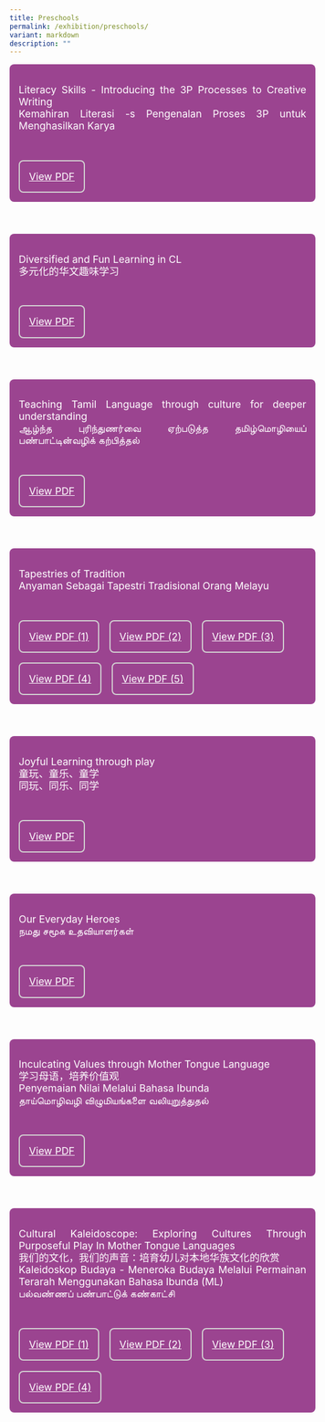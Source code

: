 ```yaml
---
title: Preschools
permalink: /exhibition/preschools/
variant: markdown
description: ""
---
```

<style>
.entry-title{
  font-size: 2.25rem;
  font-weight: 700;
  margin-bottom: 2rem;
  text-align: center;
}
.entry-content p{
  text-align: justify;
}

.entry-title.supported-by{
  margin-bottom: 0;
  margin-top: 3rem;
}

.entry-content .buttons-container{
  align-items: center;
  column-gap: 1rem;
  display: flex;
  flex-wrap: wrap;
  justify-content: center;
}
.entry-content .buttons-container .btn-link{
  background-color: #7431e8;
  border-radius: 0.4rem;
  color: #fff;
  font-size: 1.5rem;
  margin-bottom: 1rem;
  padding: 15px 20px;
  text-align: center;
  text-decoration: none;
  width: 15rem;
}
.entry-content .buttons-container .btn-link:hover{
  background-color: lightgrey;
}

.entry-content.sharing-sessions{
  align-items: center;
  display: flex;
  flex-direction: column;
  row-gap: 1.5rem;
}
.entry-content.sharing-sessions .session-item{
  align-items: flex-start;
  background-color:#d84178;
  border-radius: 0.5rem;
  color: #ffffff;
  row-gap: 2rem;
  display: flex;
  font-size: 1.1rem;
  flex-direction: column;
  line-height: 1.2;
  justify-content: space-between;
  margin-bottom: 2rem;
  padding: 1rem;
  width: 100%;
}
.entry-content.sharing-sessions .session-item .lower-wrapper{
  display: flex;
  flex-direction: column;
  row-gap: 2rem;
  width: 100%;
}
.entry-content.sharing-sessions .session-item .session-link-container{
  column-gap: 1em;
  display: flex;
  flex-wrap: wrap;
  row-gap: 1em;
}
.entry-content.sharing-sessions .session-item .session-link{
  border: 2px solid lightgrey;
  border-radius: 0.5rem;
  padding: 1rem;
  text-align: center;
}
.entry-content.sharing-sessions .session-item .session-link a{
  color: #ffffff;
}

.entry-content.sharing-sessions.malay-sessions .session-item{
  background-color: #a3c864;
}

.entry-content.sharing-sessions.tamil-sessions .session-item,
.entry-content.sharing-sessions.preschools-exhibitors .session-item{
  background-color: #9b4490;
}

.entry-content.sharing-sessions.english-sessions .session-item{
  background-color: #fa0;
}

.entry-content.sharing-sessions.primary-secondary-exhibitors .session-item{
  background-color: #a3c864;
}

.entry-content.sharing-sessions .session-item .session-link:hover{
  background-color: lightgrey;
}

.entry-content.sharing-session-item{
  font-size: 1.2rem;
}
.entry-content.sharing-session-item .sharing-sessions-nav{
  align-items: center;
  column-gap: 1rem;
  display: flex;
  flex-wrap: wrap;
  justify-content: space-between;
  padding-bottom: 1rem;
}
.entry-content.sharing-session-item .sharing-sessions-nav .inner-nav-wrapper{
  column-gap: 1rem;
  display: flex;
  flex: 2;
  flex-wrap: wrap;
  justify-content: flex-end;
  row-gap: 1rem;
}
.entry-content.sharing-session-item .sharing-sessions-nav .inner-nav-wrapper .nav-btn{
  background-color: #d84178;
  border-radius: 1rem;
  color: #fff;
  padding: 1rem 2rem;
  text-align: center;
  width: 100%;
}
.entry-content.sharing-session-item.malay-session .sharing-sessions-nav .inner-nav-wrapper .nav-btn{
  background-color: #a3c864;
}
.entry-content.sharing-session-item.tamil-session .sharing-sessions-nav .inner-nav-wrapper .nav-btn{
  background-color: #9b4490;
}
.entry-content.sharing-session-item.english-session .sharing-sessions-nav .inner-nav-wrapper .nav-btn{
  background-color: #fa0;
}
.entry-content.sharing-session-item .sharing-sessions-nav .inner-nav-wrapper .nav-btn:hover{
  background-color: lightgrey;
}
.entry-content.sharing-session-item .profile-wrapper{
  align-items: center;
  display: flex;
  flex-direction: row;
  column-gap: 2rem;
}
.entry-content.sharing-session-item .profile-wrapper > div{
  flex: 1;
}
.entry-content.sharing-session-item .profile-photo-container{
  align-items: center;
  column-gap: 1rem;
  display: flex;
  flex-wrap: wrap;
  justify-content: space-between;
  row-gap: 1rem;
}
.entry-content.sharing-session-item .profile-photo{
  align-items: center;
  column-gap: 2rem;
  display: flex;
  flex-wrap: wrap;
  justify-content: center;
  row-gap: 2rem;
  margin-bottom: 2rem;
}
.entry-content.sharing-session-item .profile-photo img{
  border-radius: 100px;
  width: 200px;
}
.entry-content.sharing-session-item.awardee-item .profile-photo img{
  border-radius: initial;
  width: 100%;
}
.entry-content.sharing-session-item .profile-name{
  font-weight: 700;
  margin-bottom: 3rem;
}
.entry-content.sharing-session-item h4{
  color: #d84178;
}
.entry-content.sharing-session-item.malay-session h4{
  color: #a3c864;
}
.entry-content.sharing-session-item.tamil-session h4{
  color: #9b4490;
}
.entry-content.sharing-session-item.english-session h4{
  color: #fa0;
}
.entry-content.sharing-session-item.awardee-item h3,
.entry-content.sharing-session-item.awardee-item h4{
  color: #4372d6;
}
.entry-content.sharing-session-item .section-wrapper{
  margin-bottom: 3rem;
}

.entry-content.awardees-container h4{
  font-weight: 700;
  margin-bottom: 3rem;
}
.entry-content.awardees-container a{
  text-decoration: none;
}
.entry-content.awardees-container .section-wrapper{
  margin-bottom: 10rem;
}
.entry-content.awardees-container .section-row{
  column-gap: 1rem;
  display: flex;
  flex-wrap: wrap;
  justify-content: space-around;
  margin-bottom: 1rem;
  row-gap: 1rem;
}
.entry-content.awardees-container .section-column{
  min-width: 10rem;
  width: 30%;
}
.entry-content.awardees-container .awardee-wrapper{
  align-items: center;
  display: flex;
  flex-direction: column;
  justify-content: center;
  row-gap: 1rem;
}
.entry-content.awardees-container .awardee-wrapper .awardee-pic{
  width: 10rem;
}
.entry-content.awardees-container .awardee-wrapper .awardee-pic.outstanding-pic{
  border: 6px solid #793a83;
  border-radius: 5rem;
}
.entry-content.awardees-container .awardee-wrapper .awardee-pic.merit-pic{
  border: 6px solid #088394;
  border-radius: 5rem;
}
.entry-content.awardees-container .awardee-wrapper .awardee-pic.outstanding-pic img,
.entry-content.awardees-container .awardee-wrapper .awardee-pic.merit-pic img{
  border-radius: 5rem;
}
.entry-content.awardees-container .awardee-wrapper .awardee-profile{
  color: #484848;
  text-align: center;
}
.entry-content.awardees-container .awardee-wrapper .name-english{
  font-size: 1.25rem;
  margin-bottom: 0.5rem;
}
.entry-content.awardees-container .awardee-wrapper .name-chinese{
  font-size: 1.25rem;
  margin-bottom: 0.5rem;
}

.entry-content.sales-booth-container .tbl-row{
  color: #000;
  padding: 1rem;
}
.entry-content.sales-booth-container .tbl-row.header-row,
.entry-content.sales-booth-container .cell-header{
  color: #fff;
  font-weight: 700;
}
.entry-content.sales-booth-container .tbl-row.header-row{
  display: none;
}
.entry-content.sales-booth-container .tbl-row.odd-row{
  background-color: #d84178;
}
.entry-content.sales-booth-container .tbl-row.even-row{
  background-color: #d587a3;
}
.entry-content.sales-booth-container.lang-ml .tbl-row.odd-row{
  background-color: #a3c864;
}
.entry-content.sales-booth-container.lang-ml .tbl-row.even-row{
  background-color: #b5bfa3;
}
.entry-content.sales-booth-container.lang-tl .tbl-row.odd-row{
  background-color: #9b4490;
}
.entry-content.sales-booth-container.lang-tl .tbl-row.even-row{
  background-color: #977b93;
}

.entry-content.sales-booth-container .tbl-cell:not(:last-child){
  margin-bottom: 1rem;
}

.entry-content .btntop{
  position: fixed;
  float: right;
  bottom: 20px;
  right: 80px;
  z-index: 99;
  border: none;
  background-color: #3bb9ff;
  cursor: pointer;
  padding: 15px;
  border-radius: 4px;
  color: #fff;
  font-weight: 600;
}

.coming-soon{
  color: #7431e8;
  font-size: 2rem;
  font-weight: 700;
  margin-top: 3rem;
  text-align: center;
}

@media all and (min-width: 40rem ){
  .entry-content.sharing-sessions{
    align-items: flex-start;
    display: flex;
    flex-direction: column;
    row-gap: 1.5rem;
  }

  .entry-content.sharing-session-item .profile-wrapper > div{
    flex: 0 1 auto;
  }
  
  .entry-content.sharing-sessions .session-item .lower-wrapper{
    align-items: center;
    flex-direction: row;
    justify-content: space-between;
  }

  .entry-content.sharing-session-item .sharing-sessions-nav .inner-nav-wrapper .nav-btn{
    width: 45%;
  }

  .entry-content.sales-booth-container .tbl-wrapper{
    display: table;
  }
  .entry-content.sales-booth-container .tbl-row{
    display: table-row;
  }
  .entry-content.sales-booth-container .tbl-cell{
    display: table-cell;
    padding: 5px;
  }
  .entry-content.sales-booth-container .tbl-cell:first-child{
    width: 50%;
  }
  .entry-content.sales-booth-container .tbl-cell:not(:first-child){
    width: 24%;
  }
  .entry-content.sales-booth-container.lang-ml .tbl-cell:first-child,
  .entry-content.sales-booth-container.lang-ml .tbl-cell:last-child{
    width: 24%;
  }
  .entry-content.sales-booth-container.lang-ml .tbl-cell:nth-child(2){
    width: 50%;
  }
  .entry-content.sales-booth-container.lang-tl .tbl-cell:first-child{
    width: 15%;
  }
  .entry-content.sales-booth-container.lang-tl .tbl-cell:nth-child(2){
    width: 45%;
  }
  .entry-content.sales-booth-container.lang-tl .tbl-cell:nth-child(3),
  .entry-content.sales-booth-container.lang-tl .tbl-cell:last-child{
    width: 20%;
  }
  .entry-content.sales-booth-container .tbl-row.header-row{
    display: table-row;
  }
  .entry-content.sales-booth-container .cell-header{
    display: none;
  }
}
</style>

<div class="entry-content sharing-sessions preschools-exhibitors">
  <div class="session-item">
    <div class="session-description">
      <p>
        Literacy Skills - Introducing the 3P Processes to Creative Writing<br>
        Kemahiran Literasi -s Pengenalan Proses 3P untuk Menghasilkan Karya
      </p>
    </div>
    <div class="session-link">
      <a data-file="C5 Iyad Perdaus_Final Artwork.pdf" target="_blank" href="https://drive.google.com/file/d/1F99dxu0tnt_3c15qBiCtCiTwrNyuVBl7/view">View PDF</a>
    </div>
  </div>

  <div class="session-item">
    <div class="session-description">
      <p>
        Diversified and Fun Learning in CL<br>
        多元化的华文趣味学习
      </p>
    </div>
    <div class="session-link">
      <a data-file="C6 MTLS 2024_Agape Little Uni_Final.pdf" target="_blank" href="https://drive.google.com/file/d/1PZkHe9gNZUeec6iB1kf7mR43u-JTzr1T/view">View PDF</a>
    </div>
  </div>

  <div class="session-item">
    <div class="session-description">
      <p>
        Teaching Tamil Language through culture for deeper understanding<br>
        ஆழ்ந்த புரிந்துணர்வை ஏற்படுத்த தமிழ்மொழியைப் பண்பாட்டின்வழிக் கற்பித்தல்
      </p>
    </div>
    <div class="session-link">
      <a data-file="C7 My First Skool_TL showcase_MTL Symposium 2024_Final.pdf" target="_blank" href="https://drive.google.com/file/d/1Wxgg_WzdbKb-BCznbBMHuLvA2Q6r6nYE/view">View PDF</a>
    </div>
  </div>

  <div class="session-item">
    <div class="session-description">
      <p>
        Tapestries of Tradition<br>
        Anyaman Sebagai Tapestri Tradisional Orang Melayu
      </p>
    </div>
    <div class="session-link-container">
      <div class="session-link">
        <a data-file="C8 1. Panel A Size A0 sample 2.pdf" target="_blank" href="https://drive.google.com/file/d/1_NsmIwy_x5E9FmY79CfPXarHXH4OJ7nt/view">View PDF (1)</a>
      </div>
      <div class="session-link">
        <a data-file="C8 2. Panel B Size A0 - Sample 2.pdf" target="_blank" href="https://drive.google.com/file/d/1bVtWsnp7hoMgf0D9K1jHNPL_TKCXZCJq/view">View PDF (2)</a>
      </div>
      <div class="session-link">
        <a data-file="C8 3. Panel E Size A1 Sample 4.pdf" target="_blank" href="https://drive.google.com/file/d/16s5dqmbstMFEPelrviNEUZu8o8q29TvA/view">View PDF (3)</a>
      </div>
      <div class="session-link">
        <a data-file="C8 4. Panel E Size A1 Below the other A1.pdf" target="_blank" href="https://drive.google.com/file/d/1DmtFvbPg0S3VT56OUSB4X0e6jefGmY9m/view">View PDF (4)</a>
      </div>
      <div class="session-link">
        <a data-file="C8 5. Panel F Size A0 Sample 2.pdf" target="_blank" href="https://drive.google.com/file/d/1oE-1ClyANF8JMgz6Qcdj8g26jxBY6D2a/view">View PDF (5)</a>
      </div>
    </div>
  </div>

  <div class="session-item">
    <div class="session-description">
      <p>
        Joyful Learning through play<br>
        童玩、童乐、童学<br>
        同玩、同乐、同学
      </p>
    </div>
    <div class="session-link">
      <a data-file="C9 Maplebear MTLS_Full board_Final.pdf" target="_blank" href="https://drive.google.com/file/d/1Y2T0fioGEiGKnOYciNV6MaVR8-lUQV5q/view">View PDF</a>
    </div>
  </div>

  <div class="session-item">
    <div class="session-description">
      <p>
        Our Everyday Heroes<br>
        நமது சமூக உதவியாளர்கள்
      </p>
    </div>
    <div class="session-link">
      <a data-file="C10 PCF Sparkletots Final Poster.pdf" target="_blank" href="https://drive.google.com/file/d/1HUa4tUOngxXtWw8KPMSmZtBpIk8eKUTd/view">View PDF</a>
    </div>
  </div>

  <div class="session-item">
    <div class="session-description">
      <p>
        Inculcating Values through Mother Tongue Language<br>
        学习母语，培养价值观<br>
        Penyemaian Nilai Melalui Bahasa Ibunda<br>
        தாய்மொழிவழி விழுமியங்களை வலியுறுத்துதல்
      </p>
    </div>
    <div class="session-link">
      <a data-file="C11 MK @ Kranji_20240910_v5.pdf" target="_blank" href="https://drive.google.com/file/d/1Z5jjlqW98YD7HLpcM6Wqa9ur1BmPxG6R/view">View PDF</a>
    </div>
  </div>

  <div class="session-item">
    <div class="session-description">
      <p>
        Cultural Kaleidoscope: Exploring Cultures Through Purposeful Play In Mother Tongue Languages<br>
        我们的文化，我们的声音：培育幼儿对本地华族文化的欣赏<br>
        Kaleidoskop Budaya - Meneroka Budaya Melalui Permainan Terarah Menggunakan Bahasa Ibunda (ML)<br>
        பல்வண்ணப் பண்பாட்டுக் கண்காட்சி
      </p>
    </div>
    <div class="session-link-container">
      <div class="session-link">
        <a data-file="C12 1.Purposeful Play_MTL Symposium 2024_A2.pdf" target="_blank" href="https://drive.google.com/file/d/1WPMbl9Ls9Rq4Con-xap_wgqaP7DB_6Nt/view">View PDF (1)</a>
      </div>
      <div class="session-link">
        <a data-file="C12 2.MTL Exhibition Board_MTL Symposium 2024_A1.pdf" target="_blank" href="https://drive.google.com/file/d/1054PAVvXGVM5hGwe0OwUlIOscKboRu2d/view">View PDF (2)</a>
      </div>
      <div class="session-link">
        <a data-file="C12 3.Shadow Play_MTL Symposium 2024_A0.pdf" target="_blank" href="https://drive.google.com/file/d/1Pp4o90wFjkjsce-p2_uJ_GfZMWwa6KvX/view">View PDF (3)</a>
      </div>
      <div class="session-link">
        <a data-file="C12 4.Our Voices.pdf" target="_blank" href="https://drive.google.com/file/d/16nrQf8VD2C6P9zppm5QGUY6HN995TIlX/view">View PDF (4)</a>
      </div>
    </div>
  </div>

</div>
